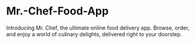 # Mr.-Chef-Food-App
 Introducing Mr. Chef, the ultimate online food delivery app. Browse, order, and enjoy a world of culinary delights, delivered right to your doorstep.
